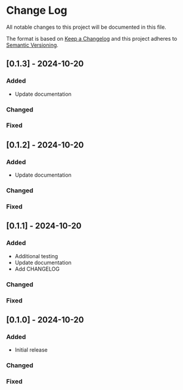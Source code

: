 # Change Log
All notable changes to this project will be documented in this file.

The format is based on [Keep a Changelog](http://keepachangelog.com/)
and this project adheres to [Semantic Versioning](http://semver.org/).

## [0.1.3] - 2024-10-20

### Added
- Update documentation

### Changed

### Fixed

## [0.1.2] - 2024-10-20

### Added
- Update documentation

### Changed

### Fixed

## [0.1.1] - 2024-10-20

### Added
- Additional testing
- Update documentation
- Add CHANGELOG

### Changed

### Fixed

## [0.1.0] - 2024-10-20

### Added
- Initial release

### Changed

### Fixed

